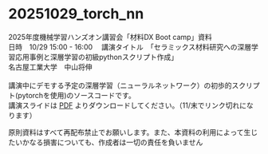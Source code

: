 # 20251029_torch_nn
2025年度機械学習ハンズオン講習会「材料DX Boot camp」資料　<BR>
日時　10/29 15:00 - 16:00　
講演タイトル　「セラミックス材料研究への深層学習応用事例と深層学習の初級pythonスクリプト作成」<BR>
名古屋工業大学　中山将伸<BR>
<BR>
講演中にデモする予定の深層学習（ニューラルネットワーク）の初歩的スクリプト(pytorchを使用)のソースコードです。<BR>
講演スライドは [PDF](https://www.dropbox.com/t/DQTpvpl7Ba1l5s3b) よりダウンロードしてください。（11/末でリンク切れになります）<BR>

原則資料はすべて再配布禁止でお願いします。また、本資料の利用によって生じたいかなる損害についても、作成者は一切の責任を負いません<BR>



